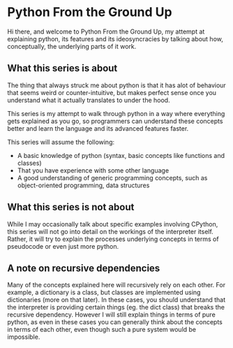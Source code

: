 # Python From the Ground Up

Hi there, and welcome to Python From the Ground Up,
my attempt at explaining python, its features and its ideosyncracies by talking
about how, conceptually, the underlying parts of it work.

## What this series is about
The thing that always struck me about python is that it has alot of behaviour
that seems weird or counter-intuitive, but makes perfect sense once you understand
what it actually translates to under the hood.

This series is my attempt to walk through python in a way where everything gets explained as you go,
so programmers can understand these concepts better and learn the language and its advanced features faster.

This series will assume the following:
* A basic knowledge of python (syntax, basic concepts like functions and classes)
* That you have experience with some other language
* A good understanding of generic programming concepts, such as object-oriented programming, data structures

## What this series is not about
While I may occasionally talk about specific examples involving CPython, this series will not
go into detail on the workings of the interpreter itself.
Rather, it will try to explain the processes underlying concepts
in terms of pseudocode or even just more python.

## A note on recursive dependencies
Many of the concepts explained here will recursively rely on each other.
For example, a dictionary is a class, but classes are implemented using dictionaries (more on that later).
In these cases, you should understand that the interpreter is providing certain things (eg. the dict class)
that breaks the recursive dependency. However I will still explain things in terms of pure python, as
even in these cases you can generally think about the concepts in terms of each other, even though
such a pure system would be impossible.
